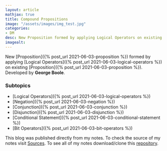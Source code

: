 ```yaml
---
layout: article
mathjax: true
title: Compound Propositions
image: "/assets/images/img_test.jpg"
categories:
- DM
desc: New Proposition formed by applying Logical Operators on existing Proposition. 
imagealt: 
---
```


New [Proposition]({% post_url 2021-06-03-proposition %}) formed by applying [Logical Operators]({% post_url 2021-06-03-logical-operators %}) on existing [Proposition]({% post_url 2021-06-03-proposition %}).
Developed by <b>George Boole</b>.

### Subtopics
- [Logical Operators]({% post_url 2021-06-03-logical-operators %})
- [Negation]({% post_url 2021-06-03-negation %})
- [Conjunction]({% post_url 2021-06-03-conjunction %})
- [Disjunction]({% post_url 2021-06-03-disjunction %})
- [Conditional Statement]({% post_url 2021-06-03-conditional-statement %})
- [Bit Operators]({% post_url 2021-06-03-bit-operators %})

This blog was published directly from my notes.
To check the source of my notes visit [Sources](sources.html).
To see all of my notes download/clone this [repository](https://github.com/bovem/CS).